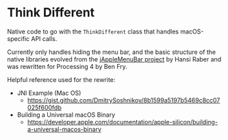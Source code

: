 # Think Different

Native code to go with the `ThinkDifferent` class that handles macOS-specific API calls.

Currently only handles hiding the menu bar, and the basic structure of the native libraries evolved from the [jAppleMenuBar project](https://github.com/kritzikratzi/jAppleMenuBar) by Hansi Raber and was rewritten for Processing 4 by Ben Fry.

Helpful reference used for the rewrite:

* JNI Example (Mac OS)
    * <https://gist.github.com/DmitrySoshnikov/8b1599a5197b5469c8cc07025f600fdb>
* Building a Universal macOS Binary
    * <https://developer.apple.com/documentation/apple-silicon/building-a-universal-macos-binary>
